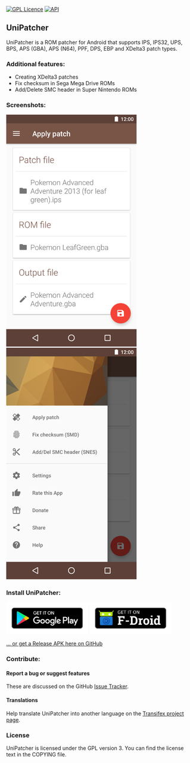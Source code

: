[![GPL Licence](https://badges.frapsoft.com/os/gpl/gpl.png?v=103)](https://opensource.org/licenses/GPL-3.0/)
[![API](https://img.shields.io/badge/API-14%2B-brightgreen.svg?style=flat)](https://android-arsenal.com/api?level=14)

UniPatcher
----------

UniPatcher is a ROM patcher for Android that supports IPS, IPS32, UPS, BPS, APS (GBA), APS (N64), PPF, DPS, EBP and XDelta3 patch types.

### Additional features:

* Creating XDelta3 patches
* Fix checksum in Sega Mega Drive ROMs
* Add/Delete SMC header in Super Nintendo ROMs

### Screenshots:

<img src="/google-play/screenshot_1.png" width="350"> <img src="/google-play/screenshot_2.png" width="350">

### Install UniPatcher:

[<img src="/google-play/badges/google-play.png" alt="Get it on Google Play" width="220">](https://play.google.com/store/apps/details?id=org.emunix.unipatcher) [<img src="/google-play/badges/f-droid.png" alt="Get it on F-Droid" width="220">](https://f-droid.org/app/org.emunix.unipatcher)

[... or get a Release APK here on GitHub](https://github.com/btimofeev/UniPatcher/releases)

### Contribute:

#### Report a bug or suggest features

These are discussed on the GitHub [Issue Tracker](https://github.com/btimofeev/UniPatcher/issues).

#### Translations
Help translate UniPatcher into another language on the [Transifex project page](https://www.transifex.com/unipatcher/unipatcher/). 

### License
UniPatcher is licensed under the GPL version 3. You can find the license text in the COPYING file.
